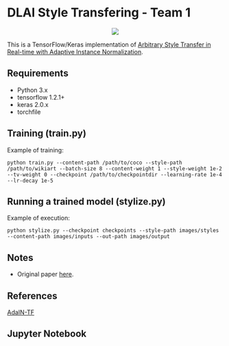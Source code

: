 # DLAI Style Transfering - Team 1 
<p align='center'>
	<img src='examples/gilbert.gif'>
</p>

This is a TensorFlow/Keras implementation of [Arbitrary Style Transfer in Real-time with Adaptive Instance Normalization](https://arxiv.org/abs/1703.06868).


## Requirements

* Python 3.x
* tensorflow 1.2.1+
* keras 2.0.x
* torchfile 


## Training (train.py)

Example of training:

`python train.py --content-path /path/to/coco --style-path /path/to/wikiart --batch-size 8 --content-weight 1 --style-weight 1e-2 --tv-weight 0 --checkpoint /path/to/checkpointdir --learning-rate 1e-4 --lr-decay 1e-5`

## Running a trained model (stylize.py)

Example of execution:

`python stylize.py --checkpoint checkpoints --style-path images/styles --content-path images/inputs --out-path images/output`

## Notes

* Original paper [here](https://distill.pub/2016/deconv-checkerboard/).



## References
[AdaIN-TF](https://github.com/eridgd/AdaIN-TF)


## Jupyter Notebook
